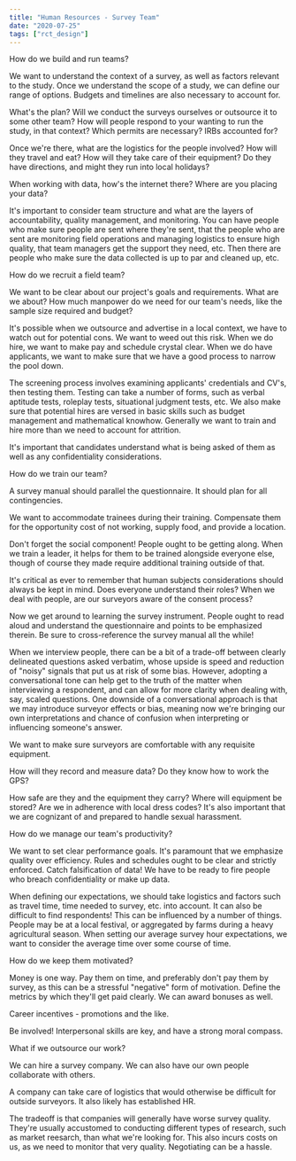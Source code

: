 ```yaml
---
title: "Human Resources - Survey Team"
date: "2020-07-25"
tags: ["rct_design"]
---
```


How do we build and run teams?

We want to understand the context of a survey, as well as factors relevant to the study. Once we understand the scope of a study, we can define our range of options. Budgets and timelines are also necessary to account for.

What's the plan? Will we conduct the surveys ourselves or outsource it to some other team? How will people respond to your wanting to run the study, in that context? Which permits are necessary? IRBs accounted for?

Once we're there, what are the logistics for the people involved? How will they travel and eat? How will they take care of their equipment? Do they have directions, and might they run into local holidays?

When working with data, how's the internet there? Where are you placing your data?

It's important to consider team structure and what are the layers of accountability, quality management, and monitoring. You can have people who make sure people are sent where they're sent, that the people who are sent are monitoring field operations and managing logistics to ensure high quality, that team managers get the support they need, etc. Then there are people who make sure the data collected is up to par and cleaned up, etc.

How do we recruit a field team?

We want to be clear about our project's goals and requirements. What are we about? How much manpower do we need for our team's needs, like the sample size required and budget?

It's possible when we outsource and advertise in a local context, we have to watch out for potential cons. We want to weed out this risk. When we do hire, we want to make pay and schedule crystal clear. When we do have applicants, we want to make sure that we have a good process to narrow the pool down.

The screening process involves examining applicants' credentials and CV's, then testing them. Testing can take a number of forms, such as verbal aptitude tests, roleplay tests, situational judgment tests, etc. We also make sure that potential hires are versed in basic skills such as budget management and mathematical knowhow. Generally we want to train and hire more than we need to account for attrition.

It's important that candidates understand what is being asked of them as well as any confidentiality considerations.

How do we train our team?

A survey manual should parallel the questionnaire. It should plan for all contingencies.

We want to accommodate trainees during their training. Compensate them for the opportunity cost of not working, supply food, and provide a location.

Don't forget the social component! People ought to be getting along. When we train a leader, it helps for them to be trained alongside everyone else, though of course they made require additional training outside of that.

It's critical as ever to remember that human subjects considerations should always be kept in mind. Does everyone understand their roles?  When we deal with people, are our surveyors aware of the consent process?

Now we get around to learning the survey instrument. People ought to read aloud and understand the questionnaire and points to be emphasized therein. Be sure to cross-reference the survey manual all the while!

When we interview people, there can be a bit of a trade-off between clearly delineated questions asked verbatim, whose upside is speed and reduction of "noisy" signals that put us at risk of some bias. However, adopting a conversational tone can help get to the truth of the matter when interviewing a respondent, and can allow for more clarity when dealing with, say, scaled questions. One downside of a conversational approach is that we may introduce surveyor effects or bias, meaning now we're bringing our own interpretations and chance of confusion when interpreting or influencing someone's answer.

We want to make sure surveyors are comfortable with any requisite equipment.

How will they record and measure data? Do they know how to work the GPS?

How safe are they and the equipment they carry? Where will equipment be stored? Are we in adherence with local dress codes? It's also important that we are cognizant of and prepared to handle sexual harassment.

How do we manage our team's productivity?

We want to set clear performance goals. It's paramount that we emphasize quality over efficiency. Rules and schedules ought to be clear and strictly enforced. Catch falsification of data! We have to be ready to fire people who breach confidentiality or make up data.

When defining our expectations, we should take logistics and factors such as travel time, time needed to survey, etc. into account. It can also be difficult to find respondents! This can be influenced by a number of things. People may be at a local festival, or aggregated by farms during a heavy agricultural season. When setting our average survey hour expectations, we want to consider the average time over some course of time.

How do we keep them motivated?

Money is one way. Pay them on time, and preferably don't pay them by survey, as this can be a stressful "negative" form of motivation. Define the metrics by which they'll get paid clearly. We can award bonuses as well.

Career incentives - promotions and the like.

Be involved! Interpersonal skills are key, and have a strong moral compass.

What if we outsource our work?

We can hire a survey company. We can also have our own people collaborate with others.

A company can take care of logistics that would otherwise be difficult for outside surveyors. It also likely has established HR.

The tradeoff is that companies will generally have worse survey quality. They're usually accustomed to conducting different types of research, such as market reesarch, than what we're looking for. This also incurs costs on us, as we need to monitor that very quality. Negotiating can be a hassle.
